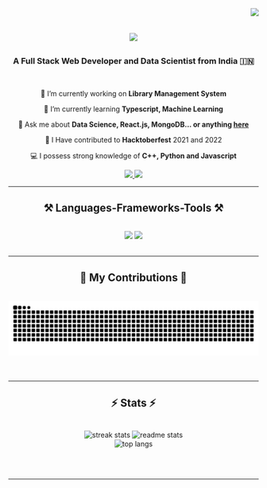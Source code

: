 <img align="right" src="https://visitor-badge.laobi.icu/badge?page_id=yashraj2003e.yashraj2003e" />

<h1 align="center">
    <img src="https://readme-typing-svg.herokuapp.com/?font=Righteous&size=35&center=true&vCenter=true&width=500&height=70&duration=3000&lines=Hi+There!+👋;+I+am+Yashraj!;" />
</h1>

<h3 align="center">A Full Stack Web Developer and Data Scientist from India 🇮🇳</h3>
<br/>

<div align="center">
 
 🔭 I’m currently working on **Library Management System**
 
 🌱 I’m currently learning **Typescript, Machine Learning**

 💬 Ask me about **Data Science, React.js, MongoDB... or anything [here](https://github.com/yashraj2003e/yashraj2003e/issues)**
 
 🤝 I Have contributed to **Hacktoberfest** 2021 and 2022

 💻 I possess strong knowledge of **C++, Python and Javascript**

 </div>
 
<div align="center"> 
  <a href="mailto:yashsharmau9@gmail.com">
    <img src="https://img.shields.io/badge/Gmail-333333?style=for-the-badge&logo=gmail&logoColor=red" />
  </a>
  <a href="https://www.linkedin.com/in/yashraj2003e" target="_blank">
    <img src="https://img.shields.io/badge/LinkedIn-0077B5?style=for-the-badge&logo=linkedin&logoColor=white" target="_blank" />
  </a>
</div>

 <hr/>
 
<h2 align="center">⚒️ Languages-Frameworks-Tools ⚒️</h2>
<br/>
<div align="center">
    <img src="https://skillicons.dev/icons?i=cpp,java,python,javascript,c,tensorflow,react,bootstrap,mui,vscode,github" />
    <img src="https://skillicons.dev/icons?i=html,css,git,r,nodejs,typescript,express,firebase,mongodb,tailwind,mysql" /><br>
</div>

<br/>
<hr/>

<div align="center">
  <h2>🐍 My Contributions 🐍</h2>
  <br>
  <img alt="snake eating my contributions" src="https://raw.githubusercontent.com/yashraj2003e/yashraj2003e/output/github-contribution-grid-snake.svg" />
  <br/><br/><br/>
</div>

<hr/>

<h2 align="center">⚡ Stats ⚡</h2>
<br>
<div align=center>
  <img width=390 src="https://github-readme-streak-stats-salesp07.vercel.app/?user=yashraj2003e&count_private=true&theme=react&border_radius=10" alt="streak stats"/>
  <img width=390 src="https://github-readme-stats-salesp07.vercel.app/api?username=yashraj2003e&count_private=true&show_icons=true&theme=react&rank_icon=github&border_radius=10" alt="readme stats" />
  <br/>
  <img width=325 align="center" src="https://github-readme-stats-salesp07.vercel.app/api/top-langs/?username=yashraj2003e&hide=HTML&langs_count=8&layout=compact&theme=react&border_radius=10&size_weight=0.5&count_weight=0.5&exclude_repo=github-readme-stats" alt="top langs" />
</div>

<br/><br/>

<hr/>
<br/>
